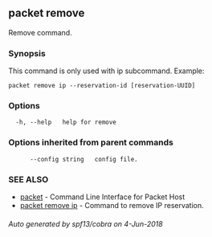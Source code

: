 ## packet remove

Remove command.

### Synopsis

This command is only used with ip subcommand.
	Example:
	
	packet remove ip --reservation-id [reservation-UUID]
	

### Options

```
  -h, --help   help for remove
```

### Options inherited from parent commands

```
      --config string   config file.
```

### SEE ALSO

* [packet](packet.md)	 - Command Line Interface for Packet Host
* [packet remove ip](packet_remove_ip.md)	 - Command to remove IP reservation.

###### Auto generated by spf13/cobra on 4-Jun-2018
